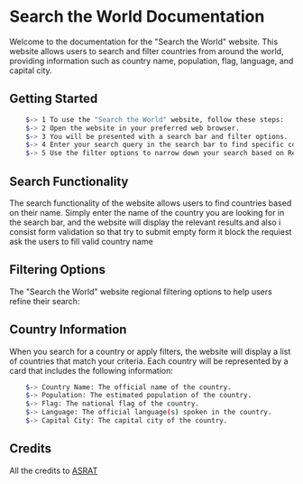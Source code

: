 # Search the World Documentation

Welcome to the documentation for the "Search the World" website. This website allows users to search and filter countries from around the world, providing information such as country name, population, flag, language, and capital city.

Getting Started
----------------
```bash
    $-> 1 To use the "Search the World" website, follow these steps:
    $-> 2 Open the website in your preferred web browser.
    $-> 3 You will be presented with a search bar and filter options.
    $-> 4 Enter your search query in the search bar to find specific countries.
    $-> 5 Use the filter options to narrow down your search based on Region.
```

Search Functionality
--------------------

The search functionality of the website allows users to find countries based on their name. Simply enter the name of the country you are looking for in the search bar, and the website will display the relevant results.and also i consist form validation so that try to submit empty form it block the requiest ask the users to fill valid country name

Filtering Options
-----------------

The "Search the World" website regional filtering options to help users refine their search:

Country Information
--------------------

When you search for a country or apply filters, the website will display a list of countries that match your criteria. Each country will be represented by a card that includes the following information:

```bash
    $-> Country Name: The official name of the country.
    $-> Population: The estimated population of the country.
    $-> Flag: The national flag of the country.
    $-> Language: The official language(s) spoken in the country.
    $-> Capital City: The capital city of the country.
```



Credits
-----------
All the credits to [ASRAT](https://github.com/Asrat001/) 
